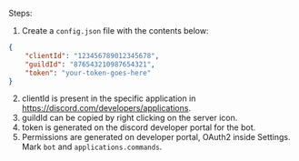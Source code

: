 Steps:
1. Create a `config.json` file with the contents below:
```json
{
	"clientId": "123456789012345678",
	"guildId": "876543210987654321",
	"token": "your-token-goes-here"
}
```
2. clientId is present in the specific application in https://discord.com/developers/applications.
3. guildId can be copied by right clicking on the server icon.
4. token is generated on the discord developer portal for the bot.
5. Permissions are generated on developer portal, OAuth2 inside Settings. Mark `bot` and `applications.commands`.